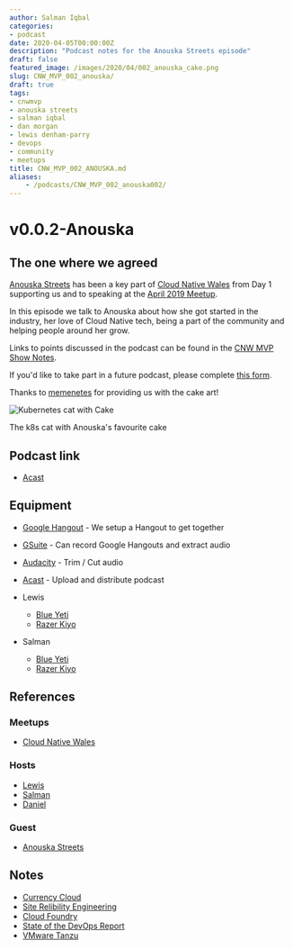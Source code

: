 ```yaml
---
author: Salman Iqbal
categories:
- podcast
date: 2020-04-05T00:00:00Z
description: "Podcast notes for the Anouska Streets episode"
draft: false
featured_image: /images/2020/04/002_anouska_cake.png
slug: CNW_MVP_002_anouska/
draft: true
tags:
- cnwmvp
- anouska streets
- salman iqbal
- dan morgan
- lewis denham-parry
- devops
- community
- meetups
title: CNW_MVP_002_ANOUSKA.md
aliases:
    - /podcasts/CNW_MVP_002_anouska002/
---
```


# v0.0.2-Anouska

## The one where we agreed

[Anouska Streets](https://twitter.com/AnouskaStreets) has been a key part of [Cloud Native Wales](https://cloudnativewales.io) from Day 1 supporting us and  to speaking at the [April 2019 Meetup](https://cloudnativewales.io/post/015_aprilmeetup/).

In this episode we talk to Anouska about how she got started in the industry, her love of Cloud Native tech, being a part of the community and helping people around her grow.

Links to points discussed in the podcast can be found in the [CNW MVP Show Notes](TBA).

If you'd like to take part in a future podcast, please complete [this form](https://forms.gle/FQPiz53ptBs8vovB8).

Thanks to [memenetes](https://twitter.com/memenetes) for providing us with the cake art!

![Kubernetes cat with Cake](/images/2020/04/002_nouska_cake.png)

The k8s cat with Anouska's favourite cake

## Podcast link

- [Acast](https://shows.acast.com/cnw/episodes/v002-anouska)

## Equipment

- [Google Hangout](https://hangouts.google.com/) - We setup a Hangout to get together
- [GSuite](https://gsuite.google.co.uk) - Can record Google Hangouts and extract audio
- [Audacity](https://www.audacityteam.org/) - Trim / Cut audio
- [Acast](https://www.acast.com/) - Upload and distribute podcast

- Lewis
  - [Blue Yeti](https://www.bluedesigns.com/products/yeti/)
  - [Razer Kiyo](https://www.razer.com/gb-en/gaming-broadcaster/razer-kiyo)
- Salman
  - [Blue Yeti](https://www.bluedesigns.com/products/yeti/)
  - [Razer Kiyo](https://www.razer.com/gb-en/gaming-broadcaster/razer-kiyo)

## References

### Meetups

- [Cloud Native Wales](http://cloudnativewales.io)

### Hosts

- [Lewis](https://twitter.com/denhamparry)
- [Salman](https://twitter.com/SoulmanIqbal)
- [Daniel](https://twitter.com/plodtv)

### Guest

- [Anouska Streets](https://twitter.com/AnouskaStreets)

## Notes

- [Currency Cloud](https://www.currencycloud.com/)
- [Site Relibility Engineering](https://landing.google.com/sre/)
- [Cloud Foundry](https://www.cloudfoundry.org)
- [State of the DevOps Report](https://puppet.com/resources/report/state-of-devops-report/)
- [VMware Tanzu](https://cloud.vmware.com/tanzu)